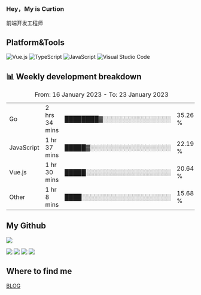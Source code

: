 ### Hey，My is Curtion
前端开发工程师
## Platform&Tools

![Vue.js](https://img.shields.io/badge/-Vue.js-4FC08D?style=flat-square&logo=Vue.js&logoColor=white)
![TypeScript](https://img.shields.io/badge/-TypeScript-007ACC?style=flat-square&logo=typescript&logoColor=white)
![JavaScript](https://img.shields.io/badge/-JavaScript-F7DF1E?style=flat-square&logo=javascript&logoColor=black)
![Visual Studio Code](https://img.shields.io/badge/-VSCode-007ACC?style=flat-square&logo=Visual-Studio-Code&logoColor=white)

## 📊 Weekly development breakdown

<!--START_SECTION:waka-->

<table><caption>From: 16 January 2023 - To: 23 January 2023</caption><tr><td>Go</td><td>2 hrs 34 mins</td><td>████████▓░░░░░░░░░░░░░░░░</td><td>35.26 %</td></tr><tr><td>JavaScript</td><td>1 hr 37 mins</td><td>█████▓░░░░░░░░░░░░░░░░░░░</td><td>22.19 %</td></tr><tr><td>Vue.js</td><td>1 hr 30 mins</td><td>█████░░░░░░░░░░░░░░░░░░░░</td><td>20.64 %</td></tr><tr><td>Other</td><td>1 hr 8 mins</td><td>████░░░░░░░░░░░░░░░░░░░░░</td><td>15.68 %</td></tr></table>

<!--END_SECTION:waka-->

## My Github

![](http://github-profile-summary-cards.vercel.app/api/cards/profile-details?username=curtion&theme=nord_bright)

![](http://github-profile-summary-cards.vercel.app/api/cards/stats?username=curtion&theme=nord_bright)
![](http://github-profile-summary-cards.vercel.app/api/cards/productive-time?username=curtion&theme=nord_bright&utcOffset=8)
![](http://github-profile-summary-cards.vercel.app/api/cards/repos-per-language?username=curtion&theme=nord_bright)
![](http://github-profile-summary-cards.vercel.app/api/cards/most-commit-language?username=curtion&theme=nord_bright)

## Where to find me

[BLOG](https://blog.3gxk.net)

